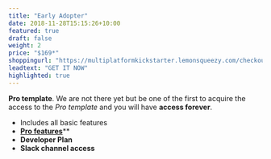 ```yaml
---
title: "Early Adopter"
date: 2018-11-28T15:15:26+10:00
featured: true
draft: false
weight: 2
price: "$169*"
shoppingurl: "https://multiplatformkickstarter.lemonsqueezy.com/checkout/buy/235fc336-6706-4357-908b-b21209ec4dba"
leadtext: "GET IT NOW"
highlighted: true
---
```


**Pro template**. We are not there yet but be one of the first to acquire the access to the *Pro template* and you will have **access forever**.

* Includes all basic features
* **[Pro features](/features)****
* **Developer Plan**
* **Slack channel access**
